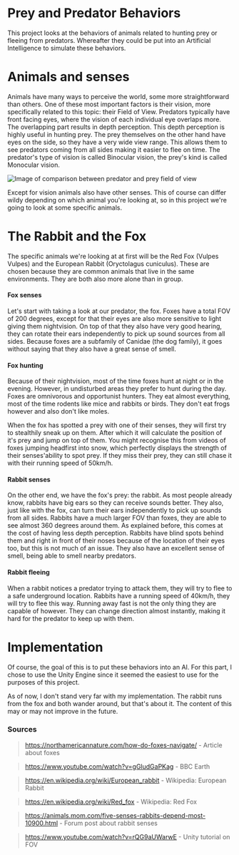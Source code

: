# Prey and Predator Behaviors
This project looks at the behaviors of animals related to hunting prey or fleeing from predators. Whereafter they could be put into an Artificial Intelligence to simulate these behaviors.

# Animals and senses
Animals have many ways to perceive the world, some more straightforward than others. One of these most important factors is their vision, more specifically related to this topic: their Field of View. Predators typically have front facing eyes, where the vision of each individual eye overlaps more. The overlapping part results in depth perception. This depth perception is highly useful in hunting prey. The prey themselves on the other hand have eyes on the side, so they have a very wide view range. This allows them to see predators coming from all sides making it easier to flee on time. The predator's type of vision is called Binocular vision, the prey's kind is called Monocular vision. 

![Image of comparison between predator and prey field of view](https://cdn.discordapp.com/attachments/648302031404269588/798980169447637052/unknown.png)

Except for vision animals also have other senses. This of course can differ wildy depending on which animal you're looking at, so in this project we're going to look at some specific animals.

# The Rabbit and the Fox
The specific animals we're looking at at first will be the Red Fox (Vulpes Vulpes) and the European Rabbit (Oryctolagus cuniculus). These are chosen because they are common animals that live in the same environments. They are both also more alone than in group.   

#### Fox senses
Let's start with taking a look at our predator, the fox. Foxes have a total FOV of 200 degrees, except for that their eyes are also more sensitive to light giving them nightvision. On top of that they also have very good hearing, they can rotate their ears independently to pick up sound sources from all sides. Because foxes are a subfamily of Canidae (the dog family), it goes without saying that they also have a great sense of smell.
#### Fox hunting
Because of their nightvision, most of the time foxes hunt at night or in the evening. However, in undisturbed areas they prefer to hunt during the day. Foxes are omnivorous and opportunist hunters. They eat almost everything, most of the time rodents like mice and rabbits or birds. They don't eat frogs however and also don't like moles.

When the fox has spotted a prey with one of their senses, they will first try to stealthily sneak up on them. After which it will calculate the position of it's prey and jump on top of them. You might recognise this from videos of foxes jumping headfirst into snow, which perfectly displays the strength of their senses'ability to spot prey. If they miss their prey, they can still chase it with their running speed of 50km/h.

#### Rabbit senses
On the other end, we have the fox's prey: the rabbit. As most people already know, rabbits have big ears so they can receive sounds better. They also, just like with the fox, can turn their ears independently to pick up sounds from all sides. Rabbits have a much larger FOV than foxes, they are able to see almost 360 degrees around them. As explained before, this comes at the cost of having less depth perception. Rabbits have blind spots behind them and right in front of their noses because of the location of their eyes too, but this is not much of an issue. They also have an excellent sense of smell, being able to smell nearby predators.
#### Rabbit fleeing
When a rabbit notices a predator trying to attack them, they will try to flee to a safe underground location. Rabbits have a running speed of 40km/h, they will try to flee this way. Running away fast is not the only thing they are capable of however. They can change direction almost instantly, making it hard for the predator to keep up with them.

# Implementation
Of course, the goal of this is to put these behaviors into an AI. For this part, I chose to use the Unity Engine since it seemed the easiest to use for the purposes of this project.

As of now, I don't stand very far with my implementation. The rabbit runs from the fox and both wander around, but that's about it. The content of this may or may not improve in the future.

### Sources
> https://northamericannature.com/how-do-foxes-navigate/ - Article about foxes

> https://www.youtube.com/watch?v=gGludGaPKag - BBC Earth

> https://en.wikipedia.org/wiki/European_rabbit - Wikipedia: European Rabbit

> https://en.wikipedia.org/wiki/Red_fox - Wikipedia: Red Fox

> https://animals.mom.com/five-senses-rabbits-depend-most-10900.html - Forum post about rabbit senses

> https://www.youtube.com/watch?v=rQG9aUWarwE	- Unity tutorial on FOV


